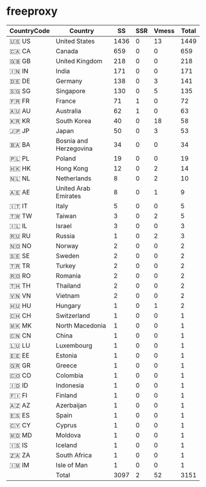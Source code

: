 # freeproxy

|CountryCode|Country|SS|SSR|Vmess|Total|
|  ----  | ----  |  ----  | ----  |  ----  | ----  |
|🇺🇸 US|United States|1436|0|13|1449|
|🇨🇦 CA|Canada|659|0|0|659|
|🇬🇧 GB|United Kingdom|218|0|0|218|
|🇮🇳 IN|India|171|0|0|171|
|🇩🇪 DE|Germany|138|0|3|141|
|🇸🇬 SG|Singapore|130|0|5|135|
|🇫🇷 FR|France|71|1|0|72|
|🇦🇺 AU|Australia|62|1|0|63|
|🇰🇷 KR|South Korea|40|0|18|58|
|🇯🇵 JP|Japan|50|0|3|53|
|🇧🇦 BA|Bosnia and Herzegovina|34|0|0|34|
|🇵🇱 PL|Poland|19|0|0|19|
|🇭🇰 HK|Hong Kong|12|0|2|14|
|🇳🇱 NL|Netherlands|8|0|2|10|
|🇦🇪 AE|United Arab Emirates|8|0|1|9|
|🇮🇹 IT|Italy|5|0|0|5|
|🇹🇼 TW|Taiwan|3|0|2|5|
|🇮🇱 IL|Israel|3|0|0|3|
|🇷🇺 RU|Russia|1|0|2|3|
|🇳🇴 NO|Norway|2|0|0|2|
|🇸🇪 SE|Sweden|2|0|0|2|
|🇹🇷 TR|Turkey|2|0|0|2|
|🇷🇴 RO|Romania|2|0|0|2|
|🇹🇭 TH|Thailand|2|0|0|2|
|🇻🇳 VN|Vietnam|2|0|0|2|
|🇭🇺 HU|Hungary|1|0|1|2|
|🇨🇭 CH|Switzerland|1|0|0|1|
|🇲🇰 MK|North Macedonia|1|0|0|1|
|🇨🇳 CN|China|1|0|0|1|
|🇱🇺 LU|Luxembourg|1|0|0|1|
|🇪🇪 EE|Estonia|1|0|0|1|
|🇬🇷 GR|Greece|1|0|0|1|
|🇨🇴 CO|Colombia|1|0|0|1|
|🇮🇩 ID|Indonesia|1|0|0|1|
|🇫🇮 FI|Finland|1|0|0|1|
|🇦🇿 AZ|Azerbaijan|1|0|0|1|
|🇪🇸 ES|Spain|1|0|0|1|
|🇨🇾 CY|Cyprus|1|0|0|1|
|🇲🇩 MD|Moldova|1|0|0|1|
|🇮🇸 IS|Iceland|1|0|0|1|
|🇿🇦 ZA|South Africa|1|0|0|1|
|🇮🇲 IM|Isle of Man|1|0|0|1|
||Total|3097|2|52|3151|
